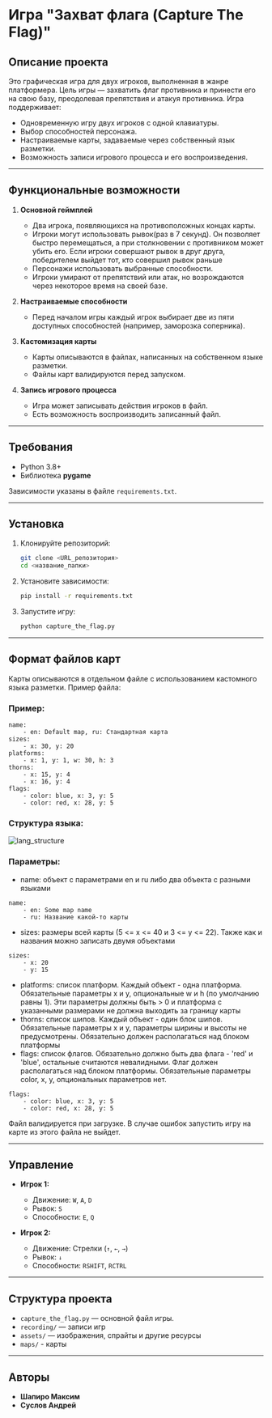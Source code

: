 # Игра "Захват флага (Capture The Flag)"
## Описание проекта
Это графическая игра для двух игроков, выполненная в жанре платформера. Цель игры — захватить флаг противника и принести его на свою базу, преодолевая препятствия и атакуя противника. Игра поддерживает:

- Одновременную игру двух игроков с одной клавиатуры.
- Выбор способностей персонажа.
- Настраиваемые карты, задаваемые через собственный язык разметки.
- Возможность записи игрового процесса и его воспроизведения.

---

## Функциональные возможности

1. **Основной геймплей**
   - Два игрока, появляющихся на противоположных концах карты.
   - Игроки могут использовать рывок(раз в 7 секунд). Он позволяет быстро перемещаться, а при столкновении с противником может убить его. Если игроки совершают рывок в друг друга, победителем выйдет тот, кто совершил рывок раньше
   - Персонажи использовать выбранные способности.
   - Игроки умирают от препятствий или атак, но возрождаются через некоторое время на своей базе.

2. **Настраиваемые способности**
   - Перед началом игры каждый игрок выбирает две из пяти доступных способностей (например, заморозка соперника).

3. **Кастомизация карты**
   - Карты описываются в файлах, написанных на собственном языке разметки.
   - Файлы карт валидируются перед запуском.

4. **Запись игрового процесса**
   - Игра может записывать действия игроков в файл.
   - Есть возможность воспроизводить записанный файл.

---

## Требования

- Python 3.8+
- Библиотека **pygame**

Зависимости указаны в файле `requirements.txt`.

---

## Установка

1. Клонируйте репозиторий:
   ```bash
   git clone <URL_репозитория>
   cd <название_папки>
   ```

2. Установите зависимости:
   ```bash
   pip install -r requirements.txt
   ```

3. Запустите игру:
   ```bash
   python capture_the_flag.py
   ```

---

## Формат файлов карт

Карты описываются в отдельном файле с использованием кастомного языка разметки. Пример файла:
### Пример:
```ctfmap
name:
    - en: Default map, ru: Стандартная карта
sizes:
	- x: 30, y: 20
platforms:
	- x: 1, y: 1, w: 30, h: 3
thorns:
    - x: 15, y: 4
	- x: 16, y: 4
flags:
	- color: blue, x: 3, y: 5
	- color: red, x: 28, y: 5
```
### Структура языка:
![lang_structure](https://drive.google.com/uc?id=1cDSYhsYOmkxnZAPp0Gm-iRt1ovIKk2Se)
### Параметры:
- name: объект с параметрами en и ru либо два объекта с разными языками
```ctfmap
name:
    - en: Some map name
    - ru: Название какой-то карты
```
- sizes: размеры всей карты (5 <= x <= 40 и 3 <= y <= 22). Также как и названия можно записать двумя объектами
```ctfmap
sizes:
    - x: 20
    - y: 15
```
- platforms: список платформ. Каждый объект - одна платформа. Обязательные параметры x и y, опциональные w и h (по умолчанию равны 1). Эти параметры должны быть > 0 и платформа с указанными размерами не должна выходить за границу карты
- thorns: список шипов. Каждый объект - один блок шипов. Обязательные параметры x и y, параметры ширины и высоты не предусмотрены. Обязательно должен располагаться над блоком платформы
- flags: список флагов. Обязательно должно быть два флага - 'red' и 'blue', остальные считаются невалидными. Флаг должен располагаться над блоком платформы. Обязательные параметры color, x, y, опциональных параметров нет.
```ctfmap
flags:
	- color: blue, x: 3, y: 5
	- color: red, x: 28, y: 5
```

Файл валидируется при загрузке. В случае ошибок запустить игру на карте из этого файла не выйдет.

---

## Управление

- **Игрок 1:**
  - Движение: `W`, `A`, `D`
  - Рывок: `S`
  - Способности: `E`, `Q`

- **Игрок 2:**
  - Движение: Стрелки (`↑`, `←`, `→`)
  - Рывок: `↓`
  - Способности: `RSHIFT`, `RCTRL`

---

## Структура проекта

- `capture_the_flag.py` — основной файл игры.
- `recording/` — записи игр
- `assets/` — изображения, спрайты и другие ресурсы
- `maps/` - карты

---

## Авторы
- **Шапиро Максим**  
- **Суслов Андрей**
